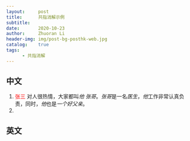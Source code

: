 ```yaml
---
layout:     post
title:      共指消解示例
subtitle:   
date:       2020-10-23
author:     Zhuoran Li
header-img: img/post-bg-posthk-web.jpg
catalog:    true
tags:
      - 共指消解
---
```


## 中文

1. <font color=#FF0000>  张三</font> 对人很热情，大家都叫*他*   *张哥*。*张哥*是一名*医生*，*他*工作非常认真负责，同时，*他*也是*一个好父亲*。
2. 

## 英文


